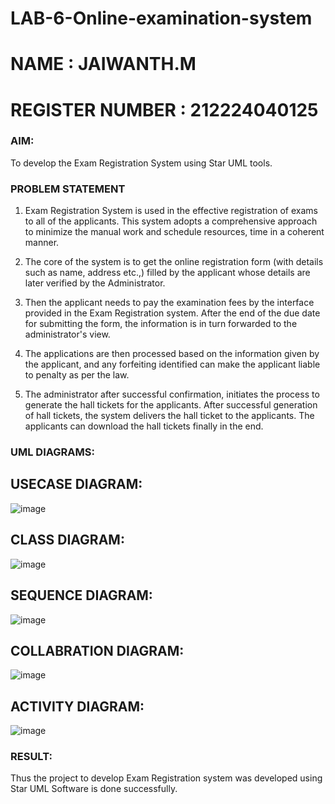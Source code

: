 # LAB-6-Online-examination-system
# NAME : JAIWANTH.M
# REGISTER NUMBER : 212224040125

### AIM:

To develop the Exam Registration System using Star UML tools.

### PROBLEM STATEMENT

1. Exam Registration System is used in the effective registration of exams to all of the
applicants. This system adopts a comprehensive approach to minimize the manual work and
schedule resources, time in a coherent manner.

2. The core of the system is to get the online registration form (with details such as name,
address etc.,) filled by the applicant whose details are later verified by the Administrator.

3. Then the applicant needs to pay the examination fees by the interface provided in the
Exam Registration system. After the end of the due date for submitting the form, the
information is in turn forwarded to the administrator's view.

4. The applications are then processed based on the information given by the applicant,
and any forfeiting identified can make the applicant liable to penalty as per the law.

5. The administrator after successful confirmation, initiates the process to generate the
hall tickets for the applicants. After successful generation of hall tickets, the system delivers
the hall ticket to the applicants. The applicants can download the hall tickets finally in the end.

### UML DIAGRAMS:

## USECASE DIAGRAM:

![image](https://github.com/22008686/LAB-6-Online-examination-system/assets/118916413/3c694264-9089-4b78-8c41-96b7aa4cd6b6)

## CLASS DIAGRAM:

![image](https://github.com/22008686/LAB-6-Online-examination-system/assets/118916413/5e8e77bc-23c8-40fe-be0c-396b1274d8f9)

## SEQUENCE DIAGRAM:

![image](https://github.com/22008686/LAB-6-Online-examination-system/assets/118916413/ed2e9e5d-a042-4d3d-879f-d51f0bd9fb9a)

## COLLABRATION DIAGRAM:

![image](https://github.com/22008686/LAB-6-Online-examination-system/assets/118916413/2091ee09-df0b-418a-9b42-47c79bf6eb97)

## ACTIVITY DIAGRAM:

![image](https://github.com/22008686/LAB-6-Online-examination-system/assets/118916413/69ed3937-e646-4f75-8a51-9d8ce0febea1)

### RESULT:

Thus the project to develop Exam Registration system was developed using Star UML
Software is done successfully.
